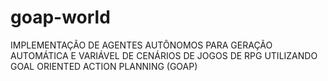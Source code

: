 # goap-world

IMPLEMENTAÇÃO DE AGENTES AUTÔNOMOS PARA GERAÇÃO AUTOMÁTICA E VARIÁVEL DE CENÁRIOS DE JOGOS DE RPG UTILIZANDO GOAL ORIENTED ACTION PLANNING (GOAP)
